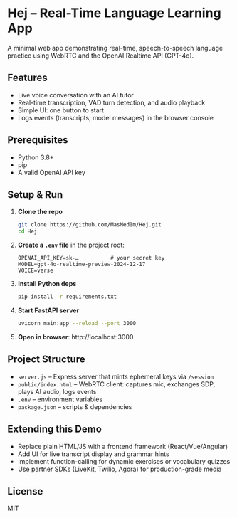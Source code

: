 # Hej – Real-Time Language Learning App

A minimal web app demonstrating real-time, speech-to-speech language practice using WebRTC and the OpenAI Realtime API (GPT-4o).

## Features

- Live voice conversation with an AI tutor
- Real-time transcription, VAD turn detection, and audio playback
- Simple UI: one button to start
- Logs events (transcripts, model messages) in the browser console

## Prerequisites

- Python 3.8+
- pip
- A valid OpenAI API key

## Setup & Run

1. **Clone the repo**
   ```bash
   git clone https://github.com/MasMedIm/Hej.git
   cd Hej
   ```
2. **Create a `.env` file** in the project root:
   ```env
   OPENAI_API_KEY=sk-…          # your secret key
   MODEL=gpt-4o-realtime-preview-2024-12-17
   VOICE=verse
   ```
3. **Install Python deps**
   ```bash
   pip install -r requirements.txt
   ```
4. **Start FastAPI server**
   ```bash
   uvicorn main:app --reload --port 3000
   ```
5. **Open in browser**: http://localhost:3000

## Project Structure

- `server.js` – Express server that mints ephemeral keys via `/session`
- `public/index.html` – WebRTC client: captures mic, exchanges SDP, plays AI audio, logs events
- `.env` – environment variables
- `package.json` – scripts & dependencies

## Extending this Demo

- Replace plain HTML/JS with a frontend framework (React/Vue/Angular)
- Add UI for live transcript display and grammar hints
- Implement function-calling for dynamic exercises or vocabulary quizzes
- Use partner SDKs (LiveKit, Twilio, Agora) for production-grade media

## License

MIT
